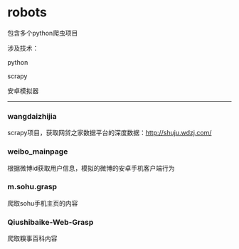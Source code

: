 # robots
包含多个python爬虫项目

涉及技术：

python 

scrapy

安卓模拟器


--------

### wangdaizhijia

scrapy项目，获取网贷之家数据平台的深度数据：http://shuju.wdzj.com/

### weibo_mainpage

根据微博id获取用户信息，模拟的微博的安卓手机客户端行为

### m.sohu.grasp

爬取sohu手机主页的内容


### Qiushibaike-Web-Grasp

爬取糗事百科内容